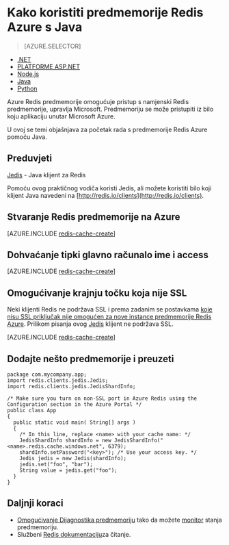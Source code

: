 <properties
   pageTitle="Kako koristiti predmemorije Redis Azure s Java | Microsoft Azure"
    description="Početak rada s Redis Azure predmemoriju pomoću jezika Java"
    services="redis-cache"
    documentationCenter=""
    authors="steved0x"
    manager="douge"
    editor=""/>

<tags
    ms.service="cache"
    ms.devlang="java"
    ms.topic="hero-article"
    ms.tgt_pltfrm="cache-redis"
    ms.workload="tbd"
    ms.date="08/24/2016"
    ms.author="sdanie"/>

# <a name="how-to-use-azure-redis-cache-with-java"></a>Kako koristiti predmemorije Redis Azure s Java

> [AZURE.SELECTOR]
- [.NET](cache-dotnet-how-to-use-azure-redis-cache.md)
- [PLATFORME ASP.NET](cache-web-app-howto.md)
- [Node.js](cache-nodejs-get-started.md)
- [Java](cache-java-get-started.md)
- [Python](cache-python-get-started.md)

Azure Redis predmemorije omogućuje pristup s namjenski Redis predmemorije, upravlja Microsoft. Predmemoriju se može pristupiti iz bilo koju aplikaciju unutar Microsoft Azure.

U ovoj se temi objašnjava za početak rada s predmemorije Redis Azure pomoću Java.

## <a name="prerequisites"></a>Preduvjeti

[Jedis](https://github.com/xetorthio/jedis) - Java klijent za Redis

Pomoću ovog praktičnog vodiča koristi Jedis, ali možete koristiti bilo koji klijent Java navedeni na [http://redis.io/clients](http://redis.io/clients).

## <a name="create-a-redis-cache-on-azure"></a>Stvaranje Redis predmemorije na Azure

[AZURE.INCLUDE [redis-cache-create](../../includes/redis-cache-create.md)]

## <a name="retrieve-the-host-name-and-access-keys"></a>Dohvaćanje tipki glavno računalo ime i access

[AZURE.INCLUDE [redis-cache-create](../../includes/redis-cache-access-keys.md)]


## <a name="enable-the-non-ssl-endpoint"></a>Omogućivanje krajnju točku koja nije SSL

Neki klijenti Redis ne podržava SSL i prema zadanim se postavkama [koje nisu SSL priključak nije omogućen za nove instance predmemorije Redis Azure](cache-configure.md#access-ports). Prilikom pisanja ovog [Jedis](https://github.com/xetorthio/jedis) klijent ne podržava SSL. 

[AZURE.INCLUDE [redis-cache-create](../../includes/redis-cache-non-ssl-port.md)]




## <a name="add-something-to-the-cache-and-retrieve-it"></a>Dodajte nešto predmemorije i preuzeti

    package com.mycompany.app;
    import redis.clients.jedis.Jedis;
    import redis.clients.jedis.JedisShardInfo;

    /* Make sure you turn on non-SSL port in Azure Redis using the Configuration section in the Azure Portal */
    public class App
    {
      public static void main( String[] args )
      {
        /* In this line, replace <name> with your cache name: */
        JedisShardInfo shardInfo = new JedisShardInfo("<name>.redis.cache.windows.net", 6379);
        shardInfo.setPassword("<key>"); /* Use your access key. */
        Jedis jedis = new Jedis(shardInfo);
        jedis.set("foo", "bar");
        String value = jedis.get("foo");
      }
    }


## <a name="next-steps"></a>Daljnji koraci

- [Omogućivanje Dijagnostika predmemoriju](https://msdn.microsoft.com/library/azure/dn763945.aspx#EnableDiagnostics) tako da možete [monitor](https://msdn.microsoft.com/library/azure/dn763945.aspx) stanja predmemoriju.
- Službeni [Redis dokumentaciju](http://redis.io/documentation)za čitanje.

